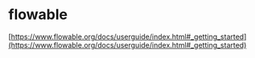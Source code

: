 # flowable

[https://www.flowable.org/docs/userguide/index.html#_getting_started](https://www.flowable.org/docs/userguide/index.html#_getting_started)